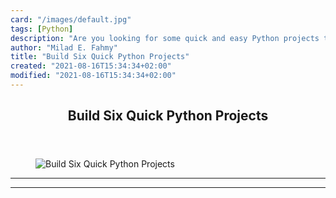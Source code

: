 ```yaml
---
card: "/images/default.jpg"
tags: [Python]
description: "Are you looking for some quick and easy Python projects to bu"
author: "Milad E. Fahmy"
title: "Build Six Quick Python Projects"
created: "2021-08-16T15:34:34+02:00"
modified: "2021-08-16T15:34:34+02:00"
---
```

<div class="site-wrapper">
<main id="site-main" class="site-main outer">
<div class="inner">
<article class="post-full post tag-python tag-youtube ">
<header class="post-full-header">
<h1 class="post-full-title">Build Six Quick Python Projects</h1>
</header>
<figure class="post-full-image">
<picture>
<source media="(max-width: 700px)" sizes="1px" srcset="data:image/gif;base64,R0lGODlhAQABAIAAAAAAAP///yH5BAEAAAAALAAAAAABAAEAAAIBRAA7 1w">
<source media="(min-width: 701px)" sizes="(max-width: 800px) 400px,
(max-width: 1170px) 700px,
1400px" srcset="/news/content/images/size/w300/2021/03/6python.png 300w,
/news/content/images/size/w600/2021/03/6python.png 600w,
/news/content/images/size/w1000/2021/03/6python.png 1000w,
/news/content/images/size/w2000/2021/03/6python.png 2000w">
<img onerror="this.style.display='none'" src="/news/content/images/size/w2000/2021/03/6python.png" alt="Build Six Quick Python Projects">
</picture>
</figure>
<section class="post-full-content">
<div class="post-content">
</div>
<hr>
<hr>
</section>
</article>
</div>
</main>
</div>
<!-- Google Tag Manager (noscript) -->
<!-- End Google Tag Manager (noscript) -->
